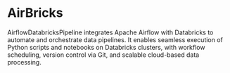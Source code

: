 # AirBricks
AirflowDatabricksPipeline integrates Apache Airflow with Databricks to automate and orchestrate data pipelines. It enables seamless execution of Python scripts and notebooks on Databricks clusters, with workflow scheduling, version control via Git, and scalable cloud-based data processing.
